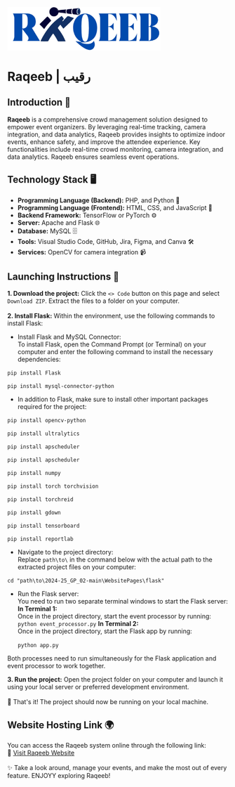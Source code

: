 <img src="WebsitePages/images/Logo2.png" alt="Raqeeb Logo" width="350"/>

#  Raqeeb | رقيب  
## **Introduction** 🔭
**Raqeeb** is a comprehensive crowd management solution designed to empower event organizers. By leveraging real-time tracking, camera integration, and data analytics, Raqeeb provides insights to optimize indoor events, enhance safety, and improve the attendee experience. Key functionalities include real-time crowd monitoring, camera integration, and data analytics. Raqeeb ensures seamless event operations.

## **Technology Stack** 🖥️
- **Programming Language (Backend):** PHP, and Python 🐍
- **Programming Language (Frontend):** HTML, CSS, and JavaScript 🎨
- **Backend Framework:** TensorFlow or PyTorch  ⚙️ 
- **Server:** Apache and Flask 🌐
- **Database:** MySQL 🗄️
- **Tools:** Visual Studio Code, GitHub, Jira, Figma, and Canva 🛠️
- **Services:** OpenCV for camera integration 📹 

## **Launching Instructions** 🚀
  **1. Download the project:** Click the `<> Code` button on this page and select `Download ZIP`. Extract the files to a folder on your computer. <br><br>
  **2. Install Flask:** Within the environment, use the following commands to install Flask:
  - Install Flask and MySQL Connector: <br>
    To install Flask, open the Command Prompt (or Terminal) on your computer and enter the following command to install the necessary dependencies:
  ```
  pip install Flask
  ```
  ```
  pip install mysql-connector-python
  ```
  - In addition to Flask, make sure to install other important packages required for the project:
  ```
  pip install opencv-python
  ```
  ```
  pip install ultralytics
  ```
  ```
  pip install apscheduler
  ```
  ```
  pip install apscheduler
  ```
  ```
  pip install numpy
  ```
  ```
  pip install torch torchvision
  ```
  ```
  pip install torchreid
  ```
  ```
  pip install gdown
  ```
  ```
  pip install tensorboard
  ```
  ```
  pip install reportlab
  ```


  - Navigate to the project directory: <br>
    Replace `path\to\` in the command below with the actual path to the extracted project files on your computer:
  ```
  cd "path\to\2024-25_GP_02-main\WebsitePages\flask"
  ```
  - Run the Flask server: <br>
    You need to run two separate terminal windows to start the Flask server:<br>
      **In Terminal 1:**<br>
      Once in the project directory, start the event processor by running:<br>
          ```
          python event_processor.py
          ```
      **In Terminal 2:**<br>
      Once in the project directory, start the Flask app by running:

    ```python app.py```
    
Both processes need to run simultaneously for the Flask application and event processor to work together.

  
  **3. Run the project:** Open the project folder on your computer and launch it using your local server or preferred development environment. 
  <br> <br> 
  🌟 That's it! The project should now be running on your local machine. <br>

  ## **Website Hosting Link** 🌍  
You can access the Raqeeb system online through the following link:  
🔗 [Visit Raqeeb Website](https://RaqeebAI.com) <br><br>
✨ Take a look around, manage your events, and make the most out of every feature. ENJOYY exploring Raqeeb!






